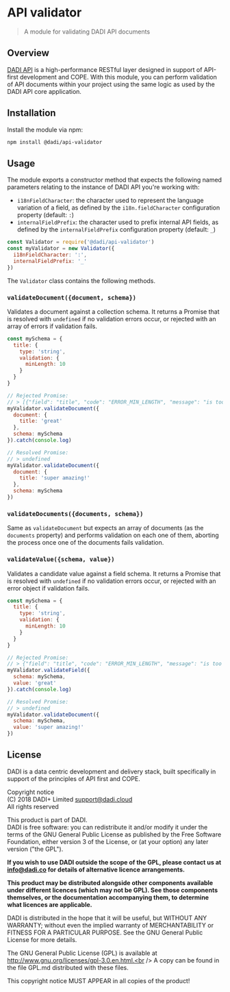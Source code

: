 # API validator

> A module for validating DADI API documents

## Overview

[DADI API](https://dadi.cloud/api) is a high-performance RESTful layer designed in support of API-first development and COPE. With this module, you can perform validation of API documents within your project using the same logic as used by the DADI API core application.

## Installation

Install the module via npm:

```bash
npm install @dadi/api-validator
```

## Usage

The module exports a constructor method that expects the following named parameters relating to the instance of DADI API you're working with:

- `i18nFieldCharacter`: the character used to represent the language variation of a field, as defined by the `i18n.fieldCharacter` configuration property (default: `:`)
- `internalFieldPrefix`: the character used to prefix internal API fields, as defined by the `internalFieldPrefix` configuration property (default: `_`)

```js
const Validator = require('@dadi/api-validator')
const myValidator = new Validator({
  i18nFieldCharacter: ':',
  internalFieldPrefix: '_'
})
```

The `Validator` class contains the following methods.

### `validateDocument({document, schema})`

Validates a document against a collection schema. It returns a Promise that is resolved with `undefined` if no validation errors occur, or rejected with an array of errors if validation fails.

```js
const mySchema = {
  title: {
    type: 'string',
    validation: {
      minLength: 10
    }
  }
}

// Rejected Promise:
// > [{"field": "title", "code": "ERROR_MIN_LENGTH", "message": "is too short"}]
myValidator.validateDocument({
  document: {
    title: 'great'
  },
  schema: mySchema
}).catch(console.log)

// Resolved Promise:
// > undefined
myValidator.validateDocument({
  document: {
    title: 'super amazing!'
  },
  schema: mySchema
})
```

### `validateDocuments({documents, schema})`

Same as `validateDocument` but expects an array of documents (as the `documents` property) and performs validation on each one of them, aborting the process once one of the documents fails validation.

### `validateValue({schema, value})`

Validates a candidate value against a field schema. It returns a Promise that is resolved with `undefined` if no validation errors occur, or rejected with an error object if validation fails.

```js
const mySchema = {
  title: {
    type: 'string',
    validation: {
      minLength: 10
    }
  }
}

// Rejected Promise:
// > {"field": "title", "code": "ERROR_MIN_LENGTH", "message": "is too short"}
myValidator.validateField({
  schema: mySchema,
  value: 'great'
}).catch(console.log)

// Resolved Promise:
// > undefined
myValidator.validateDocument({
  schema: mySchema,
  value: 'super amazing!'
})
```

## License

DADI is a data centric development and delivery stack, built specifically in support of the principles of API first and COPE.

Copyright notice<br />
(C) 2018 DADI+ Limited <support@dadi.cloud><br />
All rights reserved

This product is part of DADI.<br />
DADI is free software: you can redistribute it and/or modify
it under the terms of the GNU General Public License as published by
the Free Software Foundation, either version 3 of the License, or
(at your option) any later version ("the GPL").

**If you wish to use DADI outside the scope of the GPL, please
contact us at info@dadi.co for details of alternative licence
arrangements.**

**This product may be distributed alongside other components
available under different licences (which may not be GPL). See
those components themselves, or the documentation accompanying
them, to determine what licences are applicable.**

DADI is distributed in the hope that it will be useful,
but WITHOUT ANY WARRANTY; without even the implied warranty of
MERCHANTABILITY or FITNESS FOR A PARTICULAR PURPOSE.  See the
GNU General Public License for more details.

The GNU General Public License (GPL) is available at
http://www.gnu.org/licenses/gpl-3.0.en.html.<br />
A copy can be found in the file GPL.md distributed with
these files.

This copyright notice MUST APPEAR in all copies of the product!
